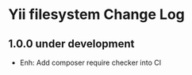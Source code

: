 # Yii filesystem Change Log

## 1.0.0 under development

- Enh: Add composer require checker into CI
